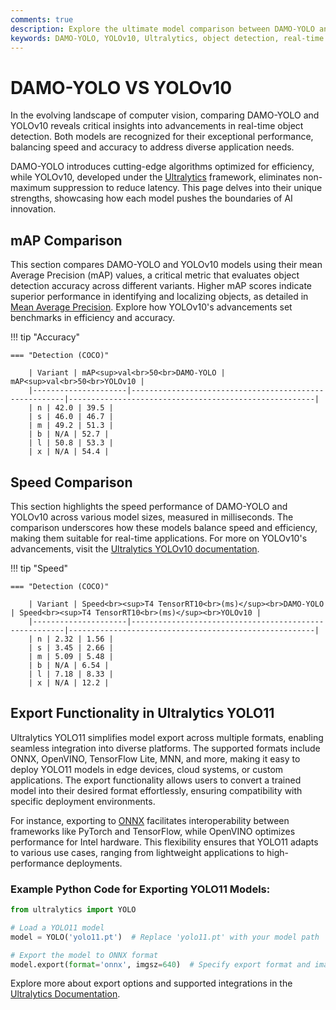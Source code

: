 ```yaml
---
comments: true
description: Explore the ultimate model comparison between DAMO-YOLO and YOLOv10, two cutting-edge advancements in real-time object detection. Discover how these models stack up in terms of accuracy, efficiency, and deployment capabilities for diverse computer vision tasks, including edge AI applications.
keywords: DAMO-YOLO, YOLOv10, Ultralytics, object detection, real-time AI, edge AI, computer vision, model comparison, AI benchmarks
---
```


# DAMO-YOLO VS YOLOv10

In the evolving landscape of computer vision, comparing DAMO-YOLO and YOLOv10 reveals critical insights into advancements in real-time object detection. Both models are recognized for their exceptional performance, balancing speed and accuracy to address diverse application needs.

DAMO-YOLO introduces cutting-edge algorithms optimized for efficiency, while YOLOv10, developed under the [Ultralytics](https://www.ultralytics.com/) framework, eliminates non-maximum suppression to reduce latency. This page delves into their unique strengths, showcasing how each model pushes the boundaries of AI innovation.


## mAP Comparison

This section compares DAMO-YOLO and YOLOv10 models using their mean Average Precision (mAP) values, a critical metric that evaluates object detection accuracy across different variants. Higher mAP scores indicate superior performance in identifying and localizing objects, as detailed in [Mean Average Precision](https://www.ultralytics.com/glossary/mean-average-precision-map). Explore how YOLOv10's advancements set benchmarks in efficiency and accuracy.


!!! tip "Accuracy"

	=== "Detection (COCO)"

		| Variant | mAP<sup>val<br>50<br>DAMO-YOLO | mAP<sup>val<br>50<br>YOLOv10 |
		|---------------------|-------------------------------------------------------|-------------------------------------------------------|
		| n | 42.0 | 39.5 |
		| s | 46.0 | 46.7 |
		| m | 49.2 | 51.3 |
		| b | N/A | 52.7 |
		| l | 50.8 | 53.3 |
		| x | N/A | 54.4 |
		

## Speed Comparison

This section highlights the speed performance of DAMO-YOLO and YOLOv10 across various model sizes, measured in milliseconds. The comparison underscores how these models balance speed and efficiency, making them suitable for real-time applications. For more on YOLOv10's advancements, visit the [Ultralytics YOLOv10 documentation](https://docs.ultralytics.com/models/yolov10/).


!!! tip "Speed"

	=== "Detection (COCO)"

		| Variant | Speed<br><sup>T4 TensorRT10<br>(ms)</sup><br>DAMO-YOLO | Speed<br><sup>T4 TensorRT10<br>(ms)</sup><br>YOLOv10 |
		|---------------------|-------------------------------------------------------|-------------------------------------------------------|
		| n | 2.32 | 1.56 |
		| s | 3.45 | 2.66 |
		| m | 5.09 | 5.48 |
		| b | N/A | 6.54 |
		| l | 7.18 | 8.33 |
		| x | N/A | 12.2 |

## Export Functionality in Ultralytics YOLO11

Ultralytics YOLO11 simplifies model export across multiple formats, enabling seamless integration into diverse platforms. The supported formats include ONNX, OpenVINO, TensorFlow Lite, MNN, and more, making it easy to deploy YOLO11 models in edge devices, cloud systems, or custom applications. The export functionality allows users to convert a trained model into their desired format effortlessly, ensuring compatibility with specific deployment environments.

For instance, exporting to [ONNX](https://docs.ultralytics.com/guides/) facilitates interoperability between frameworks like PyTorch and TensorFlow, while OpenVINO optimizes performance for Intel hardware. This flexibility ensures that YOLO11 adapts to various use cases, ranging from lightweight applications to high-performance deployments.  

### Example Python Code for Exporting YOLO11 Models:

```python
from ultralytics import YOLO

# Load a YOLO11 model
model = YOLO('yolo11.pt')  # Replace 'yolo11.pt' with your model path

# Export the model to ONNX format
model.export(format='onnx', imgsz=640)  # Specify export format and image size
```

Explore more about export options and supported integrations in the [Ultralytics Documentation](https://docs.ultralytics.com/).
